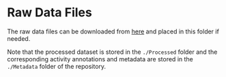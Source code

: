 # Raw Data Files

The raw data files can be downloaded from [here](https://iitkgpacin-my.sharepoint.com/:u:/g/personal/pkarmakar_kgpian_iitkgp_ac_in/EUJjN1c_gU9Jjh2Rj7ghDx8BZ0QWS42mP7gHXU80lHlmjg?e=nzshah) and placed in this folder if needed.

Note that the processed dataset is stored in the `./Processed` folder and the corresponding activity annotations and metadata are stored in the `./Metadata` folder of the repository.

